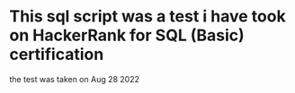 # This sql script was a test i have took on HackerRank for SQL (Basic) certification

the test was taken on Aug 28 2022
